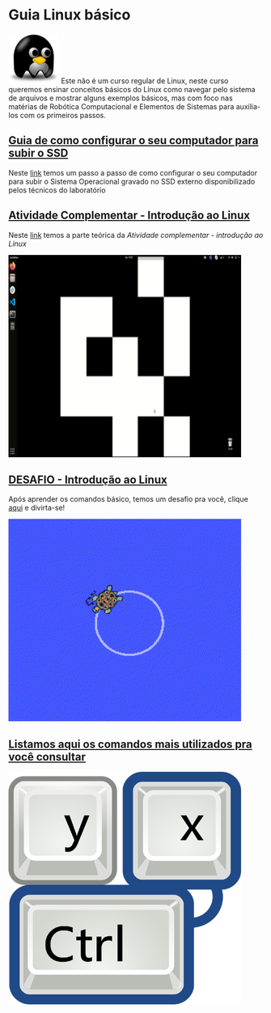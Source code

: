 
# Guia Linux básico 

<img src="/img/linuxs.png" width="100" height="100">       Este não é um curso regular de Linux, neste curso queremos ensinar conceitos básicos do Linux como navegar pelo sistema de arquivos e mostrar alguns exemplos básicos, mas com foco nas matérias de Robótica Computacional e Elementos de Sistemas para auxilia-los com os primeiros passos.    




## [Guia de como configurar o seu computador para subir o SSD ](https://github.com/Insper/404/tree/master/tutoriais/Boot_SSD_Config_BIOS)




Neste [link](https://github.com/Insper/404/tree/master/tutoriais/Boot_SSD_Config_BIOS) temos um passo a passo de como configurar o seu computador para subir o Sistema Operacional gravado no SSD externo disponibilizado pelos técnicos do laboratório




## [Atividade Complementar - Introdução ao Linux](https://github.com/liciascl/Linuxbasico/blob/master/atividade_complementar.md)




Neste [link](https://github.com/liciascl/Linuxbasico/blob/master/atividade_complementar.md) temos a parte teórica da *Atividade complementar - introdução ao Linux*

<img src="img/aula.gif" width="460" height="400">  



## [DESAFIO - Introdução ao Linux](https://github.com/liciascl/Linuxbasico/blob/master/desafio.md)


Após aprender os comandos básico, temos um desafio pra você, clique [aqui](https://github.com/liciascl/Linuxbasico/blob/master/desafio.md) e divirta-se!



<img src="/img/roda_roda.gif" width="460" height="400">  



## [Listamos aqui os comandos mais utilizados pra você consultar](https://github.com/liciascl/Linuxbasico/blob/master/colinha.md)


<img src="/img/atalhos.png" width="460" height="460">

